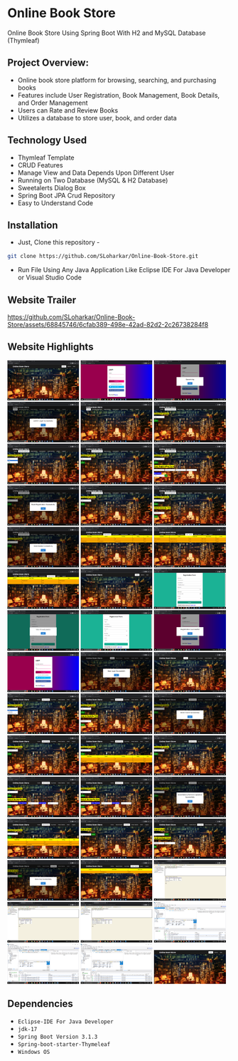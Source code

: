 # Online Book Store
Online Book Store Using Spring Boot With H2 and MySQL Database (Thymleaf)


## Project Overview:
- Online book store platform for browsing, searching, and purchasing books
- Features include User Registration, Book Management, Book Details, and Order Management
- Users can Rate and Review Books
- Utilizes a database to store user, book, and order data


## Technology Used
- Thymleaf Template
- CRUD Features
- Manage View and Data Depends Upon Different User 
- Running on Two Database (MySQL & H2 Database)
- Sweetalerts Dialog Box
- Spring Boot JPA Crud Repository
- Easy to Understand Code
 

## Installation
- Just, Clone this repository - 
````bash 
git clone https://github.com/SLoharkar/Online-Book-Store.git
````
- Run File Using Any Java Application Like Eclipse IDE For Java Developer or Visual Studio Code


## Website Trailer


https://github.com/SLoharkar/Online-Book-Store/assets/68845746/6cfab389-498e-42ad-82d2-2c26738284f8



## Website Highlights
<p align="left" width="100%">

<img width="32%" src="Screenshots/1.png">
  
<img width="32%" src="Screenshots/2.png">

<img width="32%" src="Screenshots/3.png">

<img width="32%" src="Screenshots/4.png">

<img width="32%" src="Screenshots/5.png">

<img width="32%" src="Screenshots/6.png">

<img width="32%" src="Screenshots/7.png">

<img width="32%" src="Screenshots/8.png">

<img width="32%" src="Screenshots/9.png">

<img width="32%" src="Screenshots/10.png">

<img width="32%" src="Screenshots/11.png">

<img width="32%" src="Screenshots/12.png">

<img width="32%" src="Screenshots/13.png">

<img width="32%" src="Screenshots/14.png">

<img width="32%" src="Screenshots/15.png">

<img width="32%" src="Screenshots/16.png">

<img width="32%" src="Screenshots/17.png">

<img width="32%" src="Screenshots/18.png">

<img width="32%" src="Screenshots/19.png">

<img width="32%" src="Screenshots/20.png">

<img width="32%" src="Screenshots/21.png">

<img width="32%" src="Screenshots/22.png">

<img width="32%" src="Screenshots/23.png">

<img width="32%" src="Screenshots/24.png">

<img width="32%" src="Screenshots/25.png">

<img width="32%" src="Screenshots/26.png">

<img width="32%" src="Screenshots/27.png">

<img width="32%" src="Screenshots/28.png">

<img width="32%" src="Screenshots/29.png">

<img width="32%" src="Screenshots/30.png">

<img width="32%" src="Screenshots/31.png">

<img width="32%" src="Screenshots/32.png">

<img width="32%" src="Screenshots/33.png">

<img width="32%" src="Screenshots/34.png">

<img width="32%" src="Screenshots/35.png">

<img width="32%" src="Screenshots/36.png">

<img width="32%" src="Screenshots/37.png">

<img width="32%" src="Screenshots/38.png">

<img width="32%" src="Screenshots/39.png">

<img width="32%" src="Screenshots/40.png">

<img width="32%" src="Screenshots/41.png">

<img width="32%" src="Screenshots/42.png">

<img width="32%" src="Screenshots/43.png">

<img width="32%" src="Screenshots/44.png">

<img width="32%" src="Screenshots/45.png">


</p>


## Dependencies
- `Eclipse-IDE For Java Developer`
- `jdk-17`
- `Spring Boot Version 3.1.3`
- `Spring-boot-starter-Thymeleaf`
- `Windows OS`

